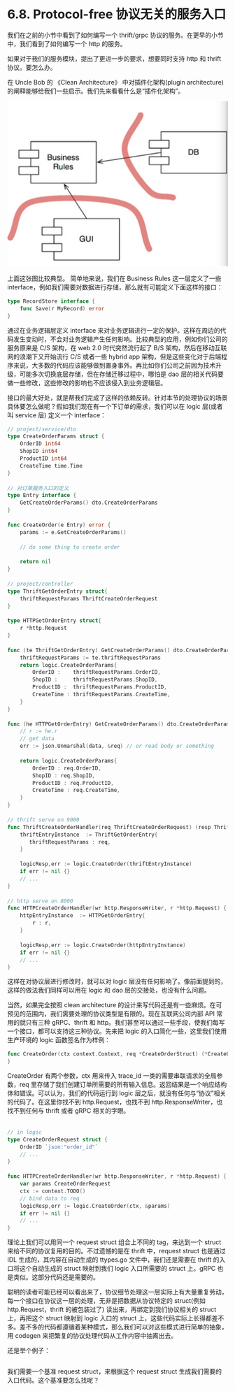 # 6.8. Protocol-free 协议无关的服务入口

我们在之前的小节中看到了如何编写一个 thrift/grpc 协议的服务。在更早的小节中，我们看到了如何编写一个 http 的服务。

如果对于我们的服务模块，提出了更进一步的要求，想要同时支持 http 和 thrift 协议。要怎么办。

在 Uncle Bob 的 《Clean Architecture》 中对插件化架构(plugin architecture) 的阐释能够给我们一些启示。我们先来看看什么是“插件化架构”。

![插件化架构](../images/ch6-08-plugin-arch.jpg)

上面这张图比较典型。 简单地来说，我们在 Business Rules 这一层定义了一些 interface，例如我们需要对数据进行存储，那么就有可能定义下面这样的接口：

```go
type RecordStore interface {
    func Save(r MyRecord) error
}
```

通过在业务逻辑层定义 interface 来对业务逻辑进行一定的保护。这样在周边的代码发生变动时，不会对业务逻辑产生任何影响。比较典型的应用，例如你们公司的服务原来是 C/S 架构，在 web 2.0 时代突然流行起了 B/S 架构，然后在移动互联网的浪潮下又开始流行 C/S 或者一些 hybrid app 架构，但是这些变化对于后端程序来说，大多数的代码应该能够做到置身事外。再比如你们公司之前因为技术升级，可能多次切换底层存储，但在存储迁移过程中，哪怕是 dao 层的相关代码要做一些修改，这些修改的影响也不应该侵入到业务逻辑层。

接口的最大好处，就是帮我们完成了这样的依赖反转。针对本节的处理协议的场景具体要怎么做呢？假如我们现在有一个下订单的需求，我们可以在 logic 层(或者叫 service 层) 定义一个 interface：

```go
// project/service/dto
type CreateOrderParams struct {
    OrderID int64
    ShopID int64
    ProductID int64
    CreateTime time.Time
}

// 对订单服务入口的定义
type Entry interface {
    GetCreateOrderParams() dto.CreateOrderParams
}

func CreateOrder(e Entry) error {
    params := e.GetCreateOrderParams()

    // do some thing to create order

    return nil
}

// project/controller
type ThriftGetOrderEntry struct{
    thriftRequestParams ThriftCreateOrderRequest
}

type HTTPGetOrderEntry struct{
    r *http.Request
}

func (te ThriftGetOrderEntry) GetCreateOrderParams() dto.CreateOrderParams {
    thriftRequestParams := te.thriftRequestParams
    return logic.CreateOrderParams{
        OrderID :    thriftRequestParams.OrderID,
        ShopID :     thriftRequestParams.ShopID,
        ProductID :  thriftRequestParams.ProductID,
        CreateTime : thriftRequestParams.CreateTime,
    }
}

func (he HTTPGetOrderEntry) GetCreateOrderParams() dto.CreateOrderParams {
    // r := he.r
    // get data
    err := json.Unmarshal(data, &req) // or read body or something

    return logic.CreateOrderParams{
        OrderID : req.OrderID,
        ShopID : req.ShopID,
        ProductID : req.ProductID,
        CreateTime : req.CreateTime,
    }
}

// thrift serve on 9000
func ThriftCreateOrderHandler(req ThriftCreateOrderRequest) (resp ThriftCreateOrderResp, error){
    thriftEntryInstance  := ThriftGetOrderEntry{
       thriftRequestParams : req,
    }

    logicResp,err := logic.CreateOrder(thriftEntryInstance)
    if err != nil {}
    // ...
}

// http serve on 8000
func HTTPCreateOrderHandler(wr http.ResponseWriter, r *http.Request) {
    httpEntryInstance  := HTTPGetOrderEntry{
        r : r,
    }

    logicResp,err := logic.CreateOrder(httpEntryInstance)
    if err != nil {}
    // ...
}

```

这样在对协议层进行修改时，就可以对 logic 层没有任何影响了。像前面提到的，这样的做法我们同样可以用在 logic 和 dao 层的交接处，也没有什么问题。

当然，如果完全按照 clean architecture 的设计来写代码还是有一些麻烦。在可预见的范围内，我们需要处理的协议类型是有限的。现在互联网公司内部 API 常用的就只有三种 gRPC、thrift 和 http。我们甚至可以通过一些手段，使我们每写一个接口，都可以支持这三种协议。先来把 logic 的入口简化一些，这里我们使用生产环境的 logic 函数签名作为样例：

```go
func CreateOrder(ctx context.Context, req *CreateOrderStruct) (*CreateOrderRespStruct, error) {
}
```

CreateOrder 有两个参数，ctx 用来传入 trace_id 一类的需要串联请求的全局参数，req 里存储了我们创建订单所需要的所有输入信息。返回结果是一个响应结构体和错误。可以认为，我们的代码运行到 logic 层之后，就没有任何与“协议”相关的代码了。在这里你找不到 http.Request，也找不到 http.ResponseWriter，也找不到任何与 thrift 或者 gRPC 相关的字眼。

```go

// in logic
type CreateOrderRequest struct {
    OrderID `json:"order_id"`
    // ...
}

func HTTPCreateOrderHandler(wr http.ResponseWriter, r *http.Request) {
    var params CreateOrderRequest
    ctx := context.TODO()
    // bind data to req
    logicResp,err := logic.CreateOrder(ctx, &params)
    if err != nil {}
    // ...
}
```

理论上我们可以用同一个 request struct 组合上不同的 tag，来达到一个 struct 来给不同的协议复用的目的。不过遗憾的是在 thrift 中，request struct 也是通过 IDL 生成的，其内容在自动生成的 ttypes.go 文件中，我们还是需要在 thrift 的入口将这个自动生成的 struct 映射到我们 logic 入口所需要的 struct 上。gRPC 也是类似。这部分代码还是需要的。

聪明的读者可能已经可以看出来了，协议细节处理这一层实际上有大量重复劳动，每一个接口在协议这一层的处理，无非是把数据从协议特定的 struct(例如 http.Request，thrift 的被包装过了) 读出来，再绑定到我们协议相关的 struct 上，再把这个 struct 映射到 logic 入口的 struct 上，这些代码实际上长得都差不多。差不多的代码都遵循着某种模式，那么我们可以对这些模式进行简单的抽象，用 codegen 来把繁复的协议处理代码从工作内容中抽离出去。

还是举个例子：

```go
```

我们需要一个基准 request struct，来根据这个 request struct 生成我们需要的入口代码。这个基准要怎么找呢？